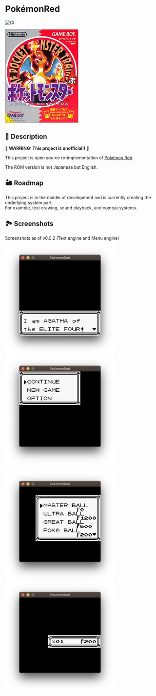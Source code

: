 # PokémonRed

![CI](https://github.com/Akatsuki-py/PokemonRed/workflows/Go/badge.svg)

<img src="package.jpg" width="240px" />


## 🔰 Description

**🚧 WARNING: This project is unofficial!! 🚧**

This project is open source re-implementation of [Pokémon Red](https://www.pokemon.com/us/pokemon-video-games/pokemon-red-version-and-pokemon-blue-version/).

The ROM version is not Japanese but English.

## 🏜 Roadmap

This project is in the middle of development and is currently creating the underlying system part.  
For example, text drawing, sound playback, and combat systems.

## 🏞 Screenshots

Screenshots as of v0.0.2 (Text engine and Menu engine)

<img src="./screenshots/agatha_text.png" width="360px" height="360px" /> &nbsp;&nbsp; <img src="./screenshots/continue_menu.png" width="360px" height="360px" />

<img src="./screenshots/list_menu.png" width="360px" height="360px" /> &nbsp;&nbsp; <img src="./screenshots/quantity_menu.png" width="360px" height="360px" />